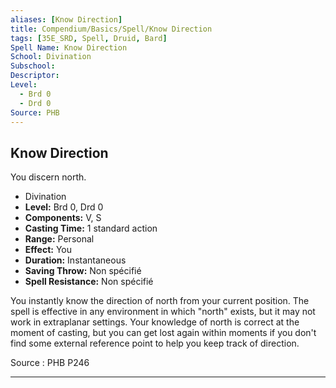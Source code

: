 ```yaml
---
aliases: [Know Direction]
title: Compendium/Basics/Spell/Know Direction
tags: [35E_SRD, Spell, Druid, Bard]
Spell Name: Know Direction
School: Divination
Subschool: 
Descriptor: 
Level:
  - Brd 0
  - Drd 0
Source: PHB
---
```



## Know Direction

You discern north.

*   Divination
*   **Level:** Brd 0, Drd 0
*   **Components:** V, S
*   **Casting Time:** 1 standard action
*   **Range:** Personal
*   **Effect:** You
*   **Duration:** Instantaneous
*   **Saving Throw:** Non spécifié
*   **Spell Resistance:** Non spécifié

<p>You instantly know the direction of north from your current position. The spell is effective in any environment in which "north" exists, but it may not work in extraplanar settings. Your knowledge of north is correct at the moment of casting, but you can get lost again within moments if you don't find some external reference point to help you keep track of direction.</p>

Source : PHB P246

---
